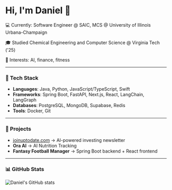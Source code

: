 # Hi, I'm Daniel 👋  
💻 Currently: Software Engineer @ SAIC, MCS @ University of Illinois Urbana-Champaign

🎓 Studied Chemical Engineering and Computer Science @ Virginia Tech ('25)

🚀 Interests: AI, finance, fitness


---

### 🔧 Tech Stack
- **Languages**: Java, Python, JavaScript/TypeScript, Swift  
- **Frameworks**: Spring Boot, FastAPI, Next.js, React, LangChain, LangGraph
- **Databases**: PostgreSQL, MongoDB, Supabase, Redis
- **Tools**: Docker, Git

---

### 📌 Projects
- [joinuptodate.com](https://joinuptodate.com) → AI-powered investing newsletter  
- **Ora AI** → AI Nutrition Tracking
- **Fantasy Football Manager** → Spring Boot backend + React frontend  

---

### 📊 GitHub Stats
![Daniel's GitHub stats](https://github-readme-stats.vercel.app/api?username=daniel-muller45&show_icons=true&theme=radical)
